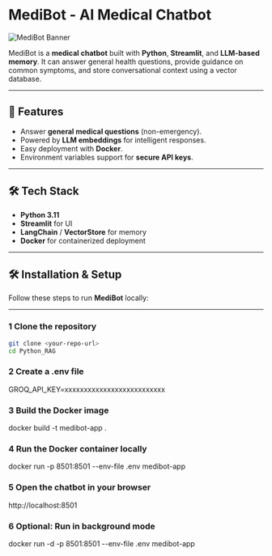 # MediBot - AI Medical Chatbot

![MediBot Banner](https://via.placeholder.com/800x200?text=MediBot+AI+Chatbot)

MediBot is a **medical chatbot** built with **Python**, **Streamlit**, and **LLM-based memory**. It can answer general health questions, provide guidance on common symptoms, and store conversational context using a vector database.

---

## 🚀 Features

- Answer **general medical questions** (non-emergency).
- Powered by **LLM embeddings** for intelligent responses.  
- Easy deployment with **Docker**.  
- Environment variables support for **secure API keys**.

---

## 🛠️ Tech Stack

- **Python 3.11**  
- **Streamlit** for UI  
- **LangChain** / **VectorStore** for memory  
- **Docker** for containerized deployment  

---

## 🛠️ Installation & Setup

Follow these steps to run **MediBot** locally:

---

### 1️ Clone the repository

```bash
git clone <your-repo-url>
cd Python_RAG
```

### 2 Create a .env file

GROQ_API_KEY=xxxxxxxxxxxxxxxxxxxxxxxxxx


### 3 Build the Docker image

docker build -t medibot-app .

### 4 Run the Docker container locally

docker run -p 8501:8501 --env-file .env medibot-app

### 5 Open the chatbot in your browser

http://localhost:8501

### 6 Optional: Run in background mode

docker run -d -p 8501:8501 --env-file .env medibot-app

